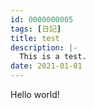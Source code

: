 ```yaml
---
id: 0000000005
tags: [日記]
title: test
description: |-
  This is a test.
date: 2021-01-01
---
```


Hello world!